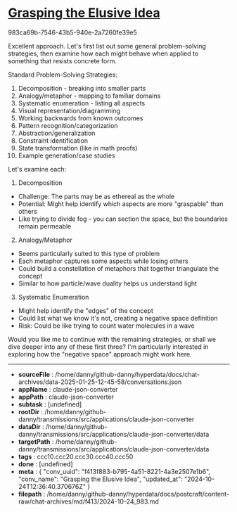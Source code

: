 # [Grasping the Elusive Idea](https://claude.ai/chat/f413f883-b795-4a51-8221-4a3e2507e1b6)

983ca69b-7546-43b5-940e-2a7260fe39e5

 Excellent approach. Let's first list out some general problem-solving strategies, then examine how each might behave when applied to something that resists concrete form.

Standard Problem-Solving Strategies:
1. Decomposition - breaking into smaller parts
2. Analogy/metaphor - mapping to familiar domains
3. Systematic enumeration - listing all aspects
4. Visual representation/diagramming
5. Working backwards from known outcomes
6. Pattern recognition/categorization
7. Abstraction/generalization
8. Constraint identification
9. State transformation (like in math proofs)
10. Example generation/case studies

Let's examine each:

1. Decomposition
- Challenge: The parts may be as ethereal as the whole
- Potential: Might help identify which aspects are more "graspable" than others
- Like trying to divide fog - you can section the space, but the boundaries remain permeable

2. Analogy/Metaphor
- Seems particularly suited to this type of problem
- Each metaphor captures some aspects while losing others
- Could build a constellation of metaphors that together triangulate the concept
- Similar to how particle/wave duality helps us understand light

3. Systematic Enumeration
- Might help identify the "edges" of the concept
- Could list what we know it's not, creating a negative space definition
- Risk: Could be like trying to count water molecules in a wave

Would you like me to continue with the remaining strategies, or shall we dive deeper into any of these first three? I'm particularly interested in exploring how the "negative space" approach might work here.

---

* **sourceFile** : /home/danny/github-danny/hyperdata/docs/chat-archives/data-2025-01-25-12-45-58/conversations.json
* **appName** : claude-json-converter
* **appPath** : claude-json-converter
* **subtask** : [undefined]
* **rootDir** : /home/danny/github-danny/transmissions/src/applications/claude-json-converter
* **dataDir** : /home/danny/github-danny/transmissions/src/applications/claude-json-converter/data
* **targetPath** : /home/danny/github-danny/transmissions/src/applications/claude-json-converter/data
* **tags** : ccc10.ccc20.ccc30.ccc40.ccc50
* **done** : [undefined]
* **meta** : {
  "conv_uuid": "f413f883-b795-4a51-8221-4a3e2507e1b6",
  "conv_name": "Grasping the Elusive Idea",
  "updated_at": "2024-10-24T12:36:40.370676Z"
}
* **filepath** : /home/danny/github-danny/hyperdata/docs/postcraft/content-raw/chat-archives/md/f413/2024-10-24_983.md